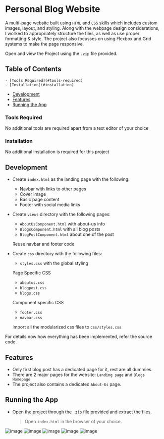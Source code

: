 # Personal Blog Website

A multi-page website built using `HTML` and `CSS` skills which includes custom images, layout, and styling. Along with the webpage design considerations, I worked to appropriately structure the files, as well as use proper formatting & style. The project also focusses on using Flexbox and Grid systems to make the page responsive.

Open and view the Project using the `.zip` file provided.

## Table of Contents
	- [Tools Required](#tools-required)
	- [Installation](#installation)
- [Development](#development)
- [Features](#features)
- [Running the App](#running-the-app)

### Tools Required

No additional tools are required apart from a text editor of your choice

### Installation

No additional installation is required for this project

## Development

* Create `index.html` as the landing page with the following:
  * Navbar with links to other pages
  * Cover image 
  * Basic page content
  * Footer with social media links
  
* Create `views` directory with the following pages:
  * `AboutUsComponent.html` with about-us info
  * `BlogsComponent.html` with all blog posts
  * `BlogPostComponent.html` about one of the post
  
  Reuse navbar and footer code

* Create `css` directory with the following files:
  * `styles.css` with the global styling
  
  Page Specific CSS
  * `aboutus.css`
  * `blogpost.css`
  * `blogs.css`
  
  Component specific CSS
  * `footer.css`
  * `navbar.css`

  Import all the modularized css files to `css/styles.css`

For details now how everything has been implemented, refer the source code.

## Features

* Only first blog post has a dedicated page for it, rest are all dummies.
* There are 2 major pages for the website: `Landing page` and `Blogs Homepage`
* The project also contains a dedicated `About-Us` page.

## Running the App

* Open the project through the `.zip` file provided and extract the files. 
  > Open `index.html` in the browser of your choice.

![image](https://user-images.githubusercontent.com/55940353/129017677-8348872d-d4ee-4961-85b5-9052f7a68b6e.png)
![image](https://user-images.githubusercontent.com/55940353/129017737-697d8aff-3e7a-4577-96a7-45047b500024.png)
![image](https://user-images.githubusercontent.com/55940353/129017789-61bc0bb8-0b1e-4b85-9c0c-425121fc448c.png)
![image](https://user-images.githubusercontent.com/55940353/129017843-5eb7823a-2cba-4ce8-a7ad-1a5fc8df5ed3.png)
![image](https://user-images.githubusercontent.com/55940353/129017906-8260a3d9-81a3-4d64-8adc-dd64a52c58f6.png)


